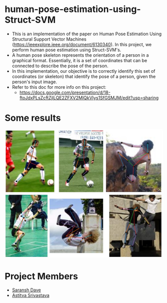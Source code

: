 # human-pose-estimation-using-Struct-SVM
  - This is an implementation of the paper on Human Pose Estimation Using Structural Support Vector Machines (https://ieeexplore.ieee.org/document/6130340). In this project, we perform human pose estimation using Struct-SVM's.
  - A human pose skeleton represents the orientation of a person in a graphical format. Essentially, it is a set of coordinates that can be connected to describe the pose of the person.
  - In this implementation, our objective is to correctly identify this set of coordinates (or skeleton) that identify the pose of a person, given the person's input image.
  - Refer to this doc for more info on this project:
    - https://docs.google.com/presentation/d/18-ftoJdxPLsZcftZjlLQE2ZFXV2MlQkVIys1SfGSMJM/edit?usp=sharing
    
# Some results

![Results1](results1.jpg)
![Results2](results2.jpg)

# Project Members

  - [Saransh Dave](https://www.linkedin.com/in/saransh-dave/)
  - [Astitva Srivastava](https://www.linkedin.com/in/astitva-srivastava/)
